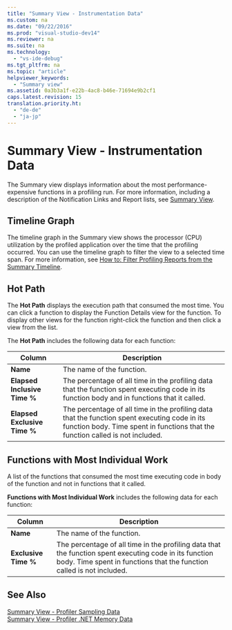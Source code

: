 ```yaml
---
title: "Summary View - Instrumentation Data"
ms.custom: na
ms.date: "09/22/2016"
ms.prod: "visual-studio-dev14"
ms.reviewer: na
ms.suite: na
ms.technology: 
  - "vs-ide-debug"
ms.tgt_pltfrm: na
ms.topic: "article"
helpviewer_keywords: 
  - "Summary view"
ms.assetid: 0a3b3a1f-e22b-4ac8-b46e-71694e9b2cf1
caps.latest.revision: 15
translation.priority.ht: 
  - "de-de"
  - "ja-jp"
---
```

# Summary View - Instrumentation Data
The Summary view displays information about the most performance-expensive functions in a profiling run. For more information, including a description of the Notification Links and Report lists, see [Summary View](../VS_csharp/summary-view.md).  
  
## Timeline Graph  
 The timeline graph in the Summary view shows the processor (CPU) utilization by the profiled application over the time that the profiling occurred. You can use the timeline graph to filter the view to a selected time span. For more information, see [How to: Filter Profiling Reports from the Summary Timeline](../VS_csharp/how-to--filter-report-views-from-the-summary-timeline.md).  
  
## Hot Path  
 The **Hot Path** displays the execution path that consumed the most time. You can click a function to display the Function Details view for the function. To display other views for the function right-click the function and then click a view from the list.  
  
 The **Hot Path** includes the following data for each function:  
  
|Column|Description|  
|------------|-----------------|  
|**Name**|The name of the function.|  
|**Elapsed Inclusive Time %**|The percentage of all time in the profiling data that the function spent executing code in its function body and in functions that it called.|  
|**Elapsed Exclusive Time %**|The percentage of all time in the profiling data that the function spent executing code in its function body. Time spent in functions that the function called is not included.|  
  
## Functions with Most Individual Work  
 A list of the functions that consumed the most time executing code in body of the function and not in functions that it called.  
  
 **Functions with Most Individual Work** includes the following data for each function:  
  
|Column|Description|  
|------------|-----------------|  
|**Name**|The name of the function.|  
|**Exclusive Time %**|The percentage of all time in the profiling data that the function spent executing code in its function body. Time spent in functions that the function called is not included.|  
  
## See Also  
 [Summary View - Profiler Sampling Data](../VS_csharp/summary-view---sampling-data.md)   
 [Summary View - Profiler .NET Memory Data](../VS_csharp/summary-view---.net-memory-data.md)